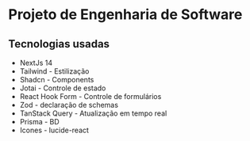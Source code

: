 # Projeto de Engenharia de Software

## Tecnologias usadas

- NextJs 14
- Tailwind - Estilização
- Shadcn - Components
- Jotai - Controle de estado
- React Hook Form - Controle de formulários
- Zod - declaração de schemas
- TanStack Query - Atualização em tempo real
- Prisma - BD
- Icones - lucide-react
